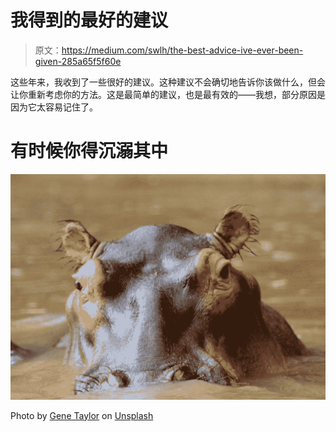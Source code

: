 # 我得到的最好的建议

> 原文：<https://medium.com/swlh/the-best-advice-ive-ever-been-given-285a65f5f60e>

这些年来，我收到了一些很好的建议。这种建议不会确切地告诉你该做什么，但会让你重新考虑你的方法。这是最简单的建议，也是最有效的——我想，部分原因是因为它太容易记住了。

# 有时候你得沉溺其中

![](img/76f6e69b672cab75798cacd5d95ca897.png)

Photo by [Gene Taylor](https://unsplash.com/photos/JWlY4Z4_mCI?utm_source=unsplash&utm_medium=referral&utm_content=creditCopyText) on [Unsplash](https://unsplash.com/?utm_source=unsplash&utm_medium=referral&utm_content=creditCopyText)
